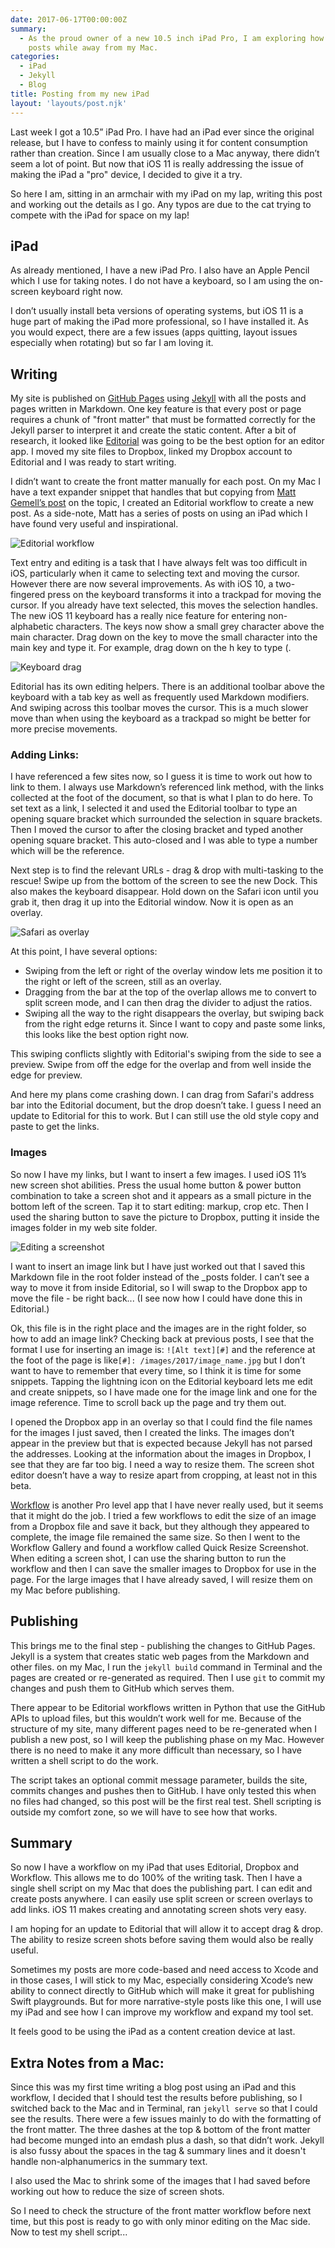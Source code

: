 ```yaml
---
date: 2017-06-17T00:00:00Z
summary:
  - As the proud owner of a new 10.5 inch iPad Pro, I am exploring how to create blog
    posts while away from my Mac.
categories:
  - iPad
  - Jekyll
  - Blog
title: Posting from my new iPad
layout: 'layouts/post.njk'
---
```


Last week I got a 10.5” iPad Pro. I have had an iPad ever since the original
release, but I have to confess to mainly using it for content consumption rather
than creation. Since I am usually close to a Mac anyway, there didn’t seem a lot
of point. But now that iOS 11 is really addressing the issue of making the iPad
a "pro" device, I decided to give it a try.

So here I am, sitting in an armchair with my iPad on my lap, writing this post
and working out the details as I go. Any typos are due to the cat trying to
compete with the iPad for space on my lap!

## iPad

As already mentioned, I have a new iPad Pro. I also have an Apple Pencil which I
use for taking notes. I do not have a keyboard, so I am using the on-screen
keyboard right now.

I don’t usually install beta versions of operating systems, but iOS 11 is a huge
part of making the iPad more professional, so I have installed it. As you would
expect, there are a few issues (apps quitting, layout issues especially when
rotating) but so far I am loving it.

## Writing

My site is published on [GitHub Pages][1] using [Jekyll][2] with all the posts
and pages written in Markdown. One key feature is that every post or page
requires a chunk of "front matter" that must be formatted correctly for the
Jekyll parser to interpret it and create the static content. After a bit of
research, it looked like [Editorial][3] was going to be the best option for an
editor app. I moved my site files to Dropbox, linked my Dropbox account to
Editorial and I was ready to start writing.

I didn’t want to create the front matter manually for each post. On my Mac I
have a text expander snippet that handles that but copying from [Matt Gemell’s
post][4] on the topic, I created an Editorial workflow to create a new post. As
a side-note, Matt has a series of posts on using an iPad which I have found very
useful and inspirational.

![Editorial workflow][6]

Text entry and editing is a task that I have always felt was too difficult in
iOS, particularly when it came to selecting text and moving the cursor. However
there are now several improvements. As with iOS 10, a two-fingered press on the
keyboard transforms it into a trackpad for moving the cursor. If you already
have text selected, this moves the selection handles. The new iOS 11 keyboard
has a really nice feature for entering non-alphabetic characters. The keys now
show a small grey character above the main character. Drag down on the key to
move the small character into the main key and type it. For example, drag down
on the h key to type (.

![Keyboard drag][7]

Editorial has its own editing helpers. There is an additional toolbar above the
keyboard with a tab key as well as frequently used Markdown modifiers. And
swiping across this toolbar moves the cursor. This is a much slower move than
when using the keyboard as a trackpad so might be better for more precise
movements.

### Adding Links:

I have referenced a few sites now, so I guess it is time to work out how to link
to them. I always use Markdown’s referenced link method, with the links
collected at the foot of the document, so that is what I plan to do here. To set
text as a link, I selected it and used the Editorial toolbar to type an opening
square bracket which surrounded the selection in square brackets. Then I moved
the cursor to after the closing bracket and typed another opening square
bracket. This auto-closed and I was able to type a number which will be the
reference.

Next step is to find the relevant URLs - drag & drop with multi-tasking to the
rescue! Swipe up from the bottom of the screen to see the new Dock. This also
makes the keyboard disappear. Hold down on the Safari icon until you grab it,
then drag it up into the Editorial window. Now it is open as an overlay.

![Safari as overlay][5]

At this point, I have several options:

- Swiping from the left or right of the overlay window lets me position it to
  the right or left of the screen, still as an overlay.
- Dragging from the bar at the top of the overlap allows me to convert to split
  screen mode, and I can then drag the divider to adjust the ratios.
- Swiping all the way to the right disappears the overlay, but swiping back from
  the right edge returns it. Since I want to copy and paste some links, this
  looks like the best option right now.

This swiping conflicts slightly with Editorial's swiping from the side to see a
preview. Swipe from off the edge for the overlap and from well inside the edge
for preview.

And here my plans come crashing down. I can drag from Safari's address bar into
the Editorial document, but the drop doesn’t take. I guess I need an update to
Editorial for this to work. But I can still use the old style copy and paste to
get the links.

### Images

So now I have my links, but I want to insert a few images. I used iOS 11’s new
screen shot abilities. Press the usual home button & power button combination to
take a screen shot and it appears as a small picture in the bottom left of the
screen. Tap it to start editing: markup, crop etc. Then I used the sharing
button to save the picture to Dropbox, putting it inside the images folder in my
web site folder.

![Editing a screenshot][9]

I want to insert an image link but I have just worked out that I saved this
Markdown file in the root folder instead of the \_posts folder. I can’t see a way
to move it from inside Editorial, so I will swap to the Dropbox app to move the
file - be right back... (I see now how I could have done this in Editorial.)

Ok, this file is in the right place and the images are in the right folder, so
how to add an image link? Checking back at previous posts, I see that the format
I use for inserting an image is: `![Alt text][#]` and the reference at the foot
of the page is like`[#]: /images/2017/image_name.jpg` but I don’t want to have to
remember that every time, so I think it is time for some snippets. Tapping the
lightning icon on the Editorial keyboard lets me edit and create snippets, so I
have made one for the image link and one for the image reference. Time to scroll
back up the page and try them out.

I opened the Dropbox app in an overlay so that I could find the file names for
the images I just saved, then I created the links. The images don’t appear in
the preview but that is expected because Jekyll has not parsed the addresses.
Looking at the information about the images in Dropbox, I see that they are far
too big. I need a way to resize them. The screen shot editor doesn’t have a way
to resize apart from cropping, at least not in this beta.

[Workflow][8] is another Pro level app that I have never really used, but it
seems that it might do the job. I tried a few workflows to edit the size of an
image from a Dropbox file and save it back, but they although they appeared to
complete, the image file remained the same size. So then I went to the Workflow
Gallery and found a workflow called Quick Resize Screenshot. When editing a
screen shot, I can use the sharing button to run the workflow and then I can
save the smaller images to Dropbox for use in the page. For the large images
that I have already saved, I will resize them on my Mac before publishing.

## Publishing

This brings me to the final step - publishing the changes to GitHub Pages.
Jekyll is a system that creates static web pages from the Markdown and other
files. on my Mac, I run the `jekyll build` command in Terminal and the pages are
created or re-generated as required. Then I use `git` to commit my changes and
push them to GitHub which serves them.

There appear to be Editorial workflows written in Python that use the GitHub
APIs to upload files, but this wouldn’t work well for me. Because of the
structure of my site, many different pages need to be re-generated when I
publish a new post, so I will keep the publishing phase on my Mac. However there
is no need to make it any more difficult than necessary, so I have written a
shell script to do the work.

The script takes an optional commit message parameter, builds the site, commits
changes and pushes then to GitHub. I have only tested this when no files had
changed, so this post will be the first real test. Shell scripting is outside my
comfort zone, so we will have to see how that works.

## Summary

So now I have a workflow on my iPad that uses Editorial, Dropbox and Workflow.
This allows me to do 100% of the writing task. Then I have a single shell script
on my Mac that does the publishing part. I can edit and create posts anywhere. I
can easily use split screen or screen overlays to add links. iOS 11 makes
creating and annotating screen shots very easy.

I am hoping for an update to Editorial that will allow it to accept drag & drop.
The ability to resize screen shots before saving them would also be really
useful.

Sometimes my posts are more code-based and need access to Xcode and in those
cases, I will stick to my Mac, especially considering Xcode’s new ability to
connect directly to GitHub which will make it great for publishing Swift
playgrounds. But for more narrative-style posts like this one, I will use my
iPad and see how I can improve my workflow and expand my tool set.

It feels good to be using the iPad as a content creation device at last.

## Extra Notes from a Mac:

Since this was my first time writing a blog post using an iPad and this
workflow, I decided that I should test the results before publishing, so I
switched back to the Mac and in Terminal, ran `jekyll serve` so that I could see
the results. There were a few issues mainly to do with the formatting of the
front matter. The three dashes at the top & bottom of the front matter had
become munged into an emdash plus a dash, so that didn’t work. Jekyll is also
fussy about the spaces in the tag & summary lines and it doesn't handle
non-alphanumerics in the summary text.

I also used the Mac to shrink some of the images that I had saved before working
out how to reduce the size of screen shots.

So I need to check the structure of the front matter workflow before next time,
but this post is ready to go with only minor editing on the Mac side. Now to
test my shell script...

[1]: https://pages.github.com/
[2]: http://jekyllrb.com/
[3]: http://omz-software.com/editorial/
[4]: http://mattgemmell.com/using-the-ipad-for-blogging-with-jekyll/
[5]: /images/2017/safari-overlay.png
[6]: /images/2017/Workflow.jpeg
[7]: /images/2017/keyboard-drag.png
[8]: https://workflow.is/
[9]: /images/2017/screenshot.jpeg
